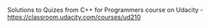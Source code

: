 Solutions to Quizes from C++ for Programmers course on Udacity - https://classroom.udacity.com/courses/ud210
